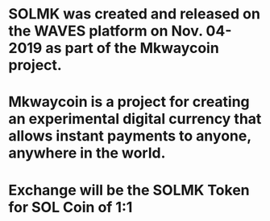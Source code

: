 # SOLMK was created and released on the WAVES platform on Nov. 04-2019 as part of the Mkwaycoin project.
# Mkwaycoin is a project for creating an experimental digital currency that allows instant payments to anyone, anywhere in the world.
# Exchange will be the SOLMK Token for SOL Coin of 1:1
